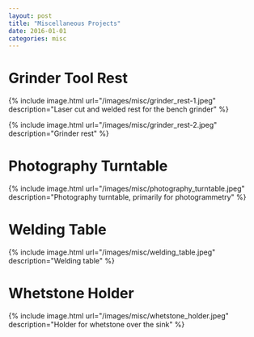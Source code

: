 ```yaml
---
layout: post
title: "Miscellaneous Projects"
date: 2016-01-01
categories: misc
---
```


# Grinder Tool Rest

{% include image.html url="/images/misc/grinder_rest-1.jpeg" description="Laser cut and welded rest for the bench grinder" %}

{% include image.html url="/images/misc/grinder_rest-2.jpeg" description="Grinder rest" %}

# Photography Turntable

{% include image.html url="/images/misc/photography_turntable.jpeg" description="Photography turntable, primarily for photogrammetry" %}

# Welding Table

{% include image.html url="/images/misc/welding_table.jpeg" description="Welding table" %}

# Whetstone Holder

{% include image.html url="/images/misc/whetstone_holder.jpeg" description="Holder for whetstone over the sink" %}
